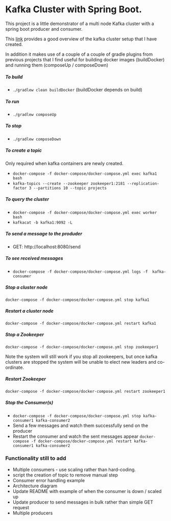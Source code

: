  # Kafka Cluster with Spring Boot.

This project is a little demonstrator of a multi node Kafka cluster with a spring boot producer and consumer.

This [link](https://better-coding.com/building-apache-kafka-cluster-using-docker-compose-and-virtualbox/
) provides a good overview of the kafka cluster setup that I have created.

In addition it makes use of a couple of a couple of gradle plugins from previous projects that I find useful for building docker images (buildDocker) and running them (composeUp / composeDown)

##### To build

- `./gradlew clean buildDocker` (buildDocker depends on build)

##### To run

- `./gradlew composeUp`

##### To stop

- `./gradlew composeDown`

##### To create a topic

Only required when kafka containers are newly created.

- `docker-compose -f docker-compose/docker-compose.yml exec kafka1 bash`
- `kafka-topics --create --zookeeper zookeeper1:2181 --replication-factor 3 --partitions 10 --topic projects`

##### To query the cluster

- `docker-compose -f docker-compose/docker-compose.yml exec worker bash`
- `kafkacat -b kafka1:9092 -L`

##### To send a message to the produder

- GET: http://localhost:8080/send

##### To see received messages

- `docker-compose -f docker-compose/docker-compose.yml logs -f  kafka-consumer`


##### Stop a cluster node
`docker-compose -f docker-compose/docker-compose.yml stop kafka1`

##### Restart a cluster node
`docker-compose -f docker-compose/docker-compose.yml restart kafka1`

##### Stop a Zookeeper

`docker-compose -f docker-compose/docker-compose.yml stop zookeeper1`

Note the system will still work if you stop all zookeepers, but once kafka clusters are stopped the system will
be unable to elect new leaders and co-ordinate.

##### Restart Zookeeper

`docker-compose -f docker-compose/docker-compose.yml restart zookeeper1`


##### Stop the Consumer(s)

- `docker-compose -f docker-compose/docker-compose.yml stop kafka-consumer1 kafka-consumer2`
- Send a few messages and watch them successfully send on the producer  
- Restart the consumer and watch the sent messages appear 
`docker-compose -f docker-compose/docker-compose.yml restart kafka-consumer1 kafka-consumer2`
 

### Functionality still to add


- Multiple consumers - use scaling rather than hard-coding.
- script the creation of topic to remove manual step
- Consumer error handling example
- Architecture diagram
- Update README with example of when the consumer is down / scaled up
- Update producer to send messages in bulk rather than simple GET request
- Multiple producers
